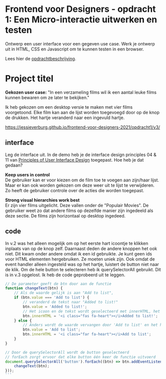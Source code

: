 # Frontend voor Designers - opdracht 1: Een Micro-interactie uitwerken en testen

Ontwerp een user interface voor een gegeven use case. Werk je ontwerp uit in HTML, CSS en Javascript om te kunnen testen in een browser.

Lees hier de [opdrachtbeschrijving](./opdrachtbeschrijving.md).


# Project titel

<b>Gekozen user case:</b> "In een verzameling films wil ik een aantal leuke films kunnen bewaren om ze later te bekijken."

Ik heb gekozen om een desktop versie te maken met vier films voorgetoond. Elke film kan aan de lijst worden toegevoegd door op de knop de drukken. Het hartje veranderd naar een ingevuld hartje. 

https://jessieverburg.github.io/frontend-voor-designers-2021/opdracht1/v3/

## interface
Leg de interface uit. In de demo heb je de interface design principles 04 & 11 van [Principles of User Interface Design](http://bokardo.com/principles-of-user-interface-design/) toegepast. Hoe heb je dat gedaan?

<b>Keep users in control</b><br>
De gebruiker kan er voor kiezen om de film toe te voegen aan zijn/haar lijst. Maar er kan ook worden gekozen om deze weer uit te lijst te verwijderen. Zo heeft de gebruiker controle over de acties die worden toegepast. 

<b>Strong visual hierarchies work best</b><br>
Er zijn vier films uitgelicht. Deze vallen onder de "Populair Movies". De gebruiker weet zo dat andere films op dezelfde manier zijn ingedeeld als deze sectie. De films zijn horizontaal op desktop ingedeed.

## code
In v.2 was het alleen mogelijk om op het eerste hart icoontje te klikken inplaats van op de knop zelf. Daarnaast deden de andere knoppen het ook niet. Dit kwam onder andere omdat ik een id gebruikte. Je kunt geen ids voor HTML elementen hergebruiken. Ze moeten uniek zijn. Ook omdat de event handler alleen ingesteld was op het hartje, luistert de button niet naar de klik. Om de hele button te selecteren heb ik querySelectorAll gebruikt. Dit is in v.3 opgelost. Ik heb de code geprobeerd uit te leggen.

``````javascript
// De parameter geeft de btn door aan de functie
function changeText(btn) {
    // Als de waarde gelijk is aan "Add to list",
    if (btn.value === 'Add to list') {
        // veranderd de tekst naar "Added to list!"
        btn.value = 'Added to list!';
        // Het icoon en de tekst wordt geselecteerd met innerHTML, het hartje is hier ingevuld
        btn.innerHTML = '<i class="fas fa-heart"></i>Added to list!';
    } else {
        // Anders wordt de waarde vervangen door 'Add to list' en het hartje is niet ingevuld
        btn.value = 'Add to list';
        btn.innerHTML = '<i class="far fa-heart"></i>Add to list';
    }
}

// Door de querySelectorAll wordt de button geselecteerd
// forEach zorgt ervoor dat elke button één keer de functie uitvoerd
document.querySelectorAll('button').forEach((btn) => btn.addEventListener('click', function () {
    changeText(btn);
}));
```
